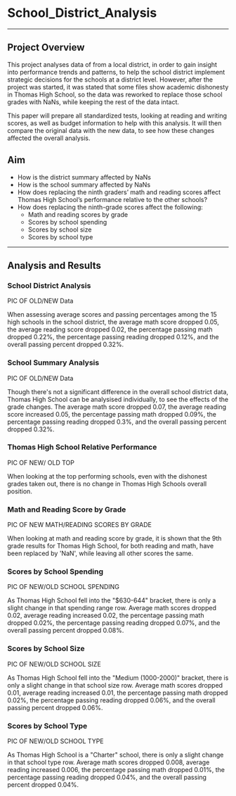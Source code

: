 # School_District_Analysis
--- 
## Project Overview 

This project analyses data of from a local district, in order to gain insight into performance trends and patterns, to help the school district implement strategic decisions for the schools at a district level. However, after the project was started, it was stated that some files show academic dishonesty in Thomas High School, so the data was reworked to replace those school grades with NaNs, while keeping the rest of the data intact. 

This paper will prepare all standardized tests, looking at reading and writing scores, as well as budget information to help with this analysis. It will then compare the original data with the new data, to see how these changes affected the overall analysis. 

## Aim
-	How is the district summary affected by NaNs
-	 How is the school summary affected by NaNs
-	How does replacing the ninth graders’ math and reading scores affect Thomas High School’s performance relative to the other schools?
-	How does replacing the ninth-grade scores affect the following:
    -	Math and reading scores by grade
    - Scores by school spending
    - Scores by school size
    - Scores by school type

---

## Analysis and Results 

### School District Analysis 

PIC OF OLD/NEW Data

When assessing average scores and passing percentages among the 15 high schools in the school district, the average math score dropped 0.05, the average reading score dropped 0.02, the percentage passing math dropped 0.22%, the percentage passing reading dropped 0.12%, and the overall passing percent dropped 0.32%.

### School Summary Analysis 

PIC OF OLD/NEW Data 

Though there's not a significant difference in the overall school district data, Thomas High School can be analysised individually, to see the effects of the grade changes. The average math score dropped 0.07, the average reading score increased 0.05, the percentage passing math dropped 0.09%, the percentage passing reading dropped 0.3%, and the overall passing percent dropped 0.32%.

### Thomas High School Relative Performance 

PIC OF NEW/ OLD TOP

When looking at the top performing schools, even with the dishonest grades taken out, there is no change in Thomas High Schools overall position. 

### Math and Reading Score by Grade

PIC OF NEW MATH/READING SCORES BY GRADE

When looking at math and reading score by grade, it is shown that the 9th grade results for Thomas High School, for both reading and math, have been replaced by 'NaN', while leaving all other scores the same. 

### Scores by School Spending

PIC OF NEW/OLD SCHOOL SPENDING

As Thomas High School fell into the "$630-644" bracket, there is only a slight change in that spending range row. Average math scores dropped 0.02, average reading increased 0.02, the percentage passing math dropped 0.02%, the percentage passing reading dropped 0.07%, and the overall passing percent dropped 0.08%.

### Scores by School Size

PIC OF NEW/OLD SCHOOL SIZE

As Thomas High School fell into the "Medium (1000-2000)" bracket, there is only a slight change in that school size row. Average math scores dropped 0.01, average reading increased 0.01, the percentage passing math dropped 0.02%, the percentage passing reading dropped 0.06%, and the overall passing percent dropped 0.06%.

### Scores by School Type

PIC OF NEW/OLD SCHOOL TYPE

As Thomas High School is a "Charter" school, there is only a slight change in that school type row. Average math scores dropped 0.008, average reading increased 0.006, the percentage passing math dropped 0.01%, the percentage passing reading dropped 0.04%, and the overall passing percent dropped 0.04%.
